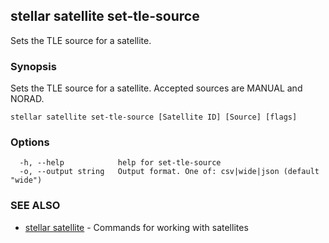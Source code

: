 ## stellar satellite set-tle-source

Sets the TLE source for a satellite.

### Synopsis

Sets the TLE source for a satellite. Accepted sources are MANUAL and NORAD.

```
stellar satellite set-tle-source [Satellite ID] [Source] [flags]
```

### Options

```
  -h, --help            help for set-tle-source
  -o, --output string   Output format. One of: csv|wide|json (default "wide")
```

### SEE ALSO

* [stellar satellite](stellar_satellite.md)	 - Commands for working with satellites

